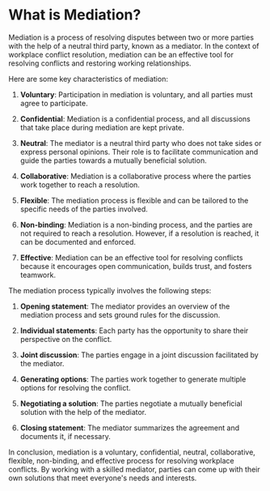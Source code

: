 # What is Mediation?

Mediation is a process of resolving disputes between two or more parties with the help of a neutral third party, known as a mediator. In the context of workplace conflict resolution, mediation can be an effective tool for resolving conflicts and restoring working relationships.

Here are some key characteristics of mediation:

1. **Voluntary**: Participation in mediation is voluntary, and all parties must agree to participate.

2. **Confidential**: Mediation is a confidential process, and all discussions that take place during mediation are kept private.

3. **Neutral**: The mediator is a neutral third party who does not take sides or express personal opinions. Their role is to facilitate communication and guide the parties towards a mutually beneficial solution.

4. **Collaborative**: Mediation is a collaborative process where the parties work together to reach a resolution.

5. **Flexible**: The mediation process is flexible and can be tailored to the specific needs of the parties involved.

6. **Non-binding**: Mediation is a non-binding process, and the parties are not required to reach a resolution. However, if a resolution is reached, it can be documented and enforced.

7. **Effective**: Mediation can be an effective tool for resolving conflicts because it encourages open communication, builds trust, and fosters teamwork.

The mediation process typically involves the following steps:

1. **Opening statement**: The mediator provides an overview of the mediation process and sets ground rules for the discussion.

2. **Individual statements**: Each party has the opportunity to share their perspective on the conflict.

3. **Joint discussion**: The parties engage in a joint discussion facilitated by the mediator.

4. **Generating options**: The parties work together to generate multiple options for resolving the conflict.

5. **Negotiating a solution**: The parties negotiate a mutually beneficial solution with the help of the mediator.

6. **Closing statement**: The mediator summarizes the agreement and documents it, if necessary.

In conclusion, mediation is a voluntary, confidential, neutral, collaborative, flexible, non-binding, and effective process for resolving workplace conflicts. By working with a skilled mediator, parties can come up with their own solutions that meet everyone's needs and interests.
